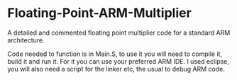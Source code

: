 # Floating-Point-ARM-Multiplier
A detailed and commented floating point multiplier code for a standard ARM architecture.

Code needed to function is in Main.S, to use it you will need to compile it, build it and run it. For it you can use your preferred
ARM IDE. I used eclipse, you will also need a script for the linker etc, the usual to debug ARM code.
